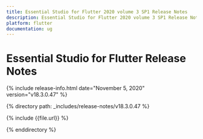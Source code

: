 ```yaml
---
title: Essential Studio for Flutter 2020 volume 3 SP1 Release Notes  
description: Essential Studio for Flutter 2020 volume 3 SP1 Release Notes  
platform: flutter
documentation: ug
---
```


# Essential Studio for Flutter  Release Notes  

{% include release-info.html date="November 5, 2020"  version="v18.3.0.47" %} 


{% directory path: _includes/release-notes/v18.3.0.47 %}

{% include {{file.url}} %}

{% enddirectory %}
